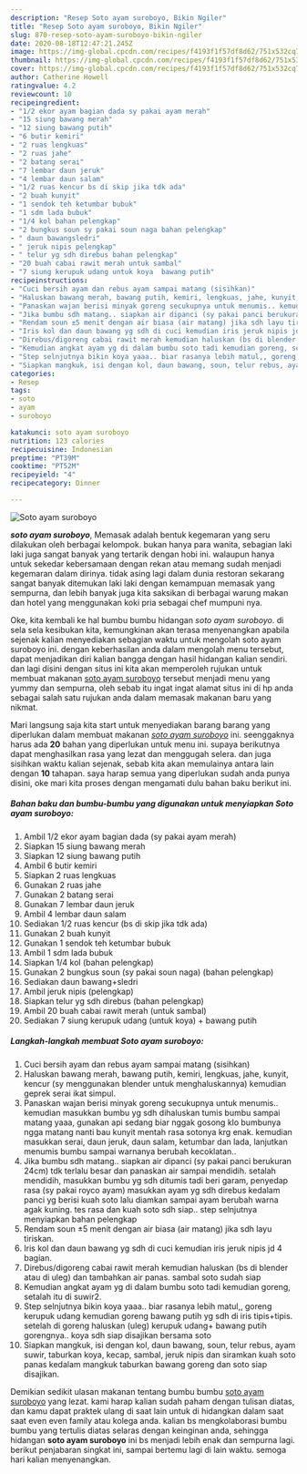 ```yaml
---
description: "Resep Soto ayam suroboyo, Bikin Ngiler"
title: "Resep Soto ayam suroboyo, Bikin Ngiler"
slug: 870-resep-soto-ayam-suroboyo-bikin-ngiler
date: 2020-08-18T12:47:21.245Z
image: https://img-global.cpcdn.com/recipes/f4193f1f57df8d62/751x532cq70/soto-ayam-suroboyo-foto-resep-utama.jpg
thumbnail: https://img-global.cpcdn.com/recipes/f4193f1f57df8d62/751x532cq70/soto-ayam-suroboyo-foto-resep-utama.jpg
cover: https://img-global.cpcdn.com/recipes/f4193f1f57df8d62/751x532cq70/soto-ayam-suroboyo-foto-resep-utama.jpg
author: Catherine Howell
ratingvalue: 4.2
reviewcount: 10
recipeingredient:
- "1/2 ekor ayam bagian dada sy pakai ayam merah"
- "15 siung bawang merah"
- "12 siung bawang putih"
- "6 butir kemiri"
- "2 ruas lengkuas"
- "2 ruas jahe"
- "2 batang serai"
- "7 lembar daun jeruk"
- "4 lembar daun salam"
- "1/2 ruas kencur bs di skip jika tdk ada"
- "2 buah kunyit"
- "1 sendok teh ketumbar bubuk"
- "1 sdm lada bubuk"
- "1/4 kol bahan pelengkap"
- "2 bungkus soun sy pakai soun naga bahan pelengkap"
- " daun bawangsledri"
- " jeruk nipis pelengkap"
- " telur yg sdh direbus bahan pelengkap"
- "20 buah cabai rawit merah untuk sambal"
- "7 siung kerupuk udang untuk koya  bawang putih"
recipeinstructions:
- "Cuci bersih ayam dan rebus ayam sampai matang (sisihkan)"
- "Haluskan bawang merah, bawang putih, kemiri, lengkuas, jahe, kunyit, kencur (sy menggunakan blender untuk menghaluskannya) kemudian geprek serai ikat simpul."
- "Panaskan wajan berisi minyak goreng secukupnya untuk menumis.. kemudian masukkan bumbu yg sdh dihaluskan tumis bumbu sampai matang yaaa, gunakan api sedang biar nggak gosong klo bumbunya ngga matang nanti bau kunyit mentah rasa sotonya krg enak. kemudian masukkan serai, daun jeruk, daun salam, ketumbar dan lada, lanjutkan menumis bumbu sampai warnanya berubah kecoklatan.."
- "Jika bumbu sdh matang.. siapkan air dipanci (sy pakai panci berukuran 24cm) tdk terlalu besar dan panaskan air sampai mendidih. setalah mendidih, masukkan bumbu yg sdh ditumis tadi beri garam, penyedap rasa (sy pakai royco ayam) masukkan ayam yg sdh direbus kedalam panci yg berisi kuah soto lalu diamkan sampai ayam berubah warna agak kuning. tes rasa dan kuah soto sdh siap.. step selnjutnya menyiapkan bahan pelengkap"
- "Rendam soun ±5 menit dengan air biasa (air matang) jika sdh layu tiriskan."
- "Iris kol dan daun bawang yg sdh di cuci kemudian iris jeruk nipis jd 4 bagian."
- "Direbus/digoreng cabai rawit merah kemudian haluskan (bs di blender atau di uleg) dan tambahkan air panas. sambal soto sudah siap"
- "Kemudian angkat ayam yg di dalam bumbu soto tadi kemudian goreng, setalah itu di suwir2."
- "Step selnjutnya bikin koya yaaa.. biar rasanya lebih matul,, goreng kerupuk udang kemudian goreng bawang putih yg sdh di iris tipis+tipis. setelah di goreng haluskan (uleg) kerupuk udang+ bawang putih gorengnya.. koya sdh siap disajikan bersama soto"
- "Siapkan mangkuk, isi dengan kol, daun bawang, soun, telur rebus, ayam suwir, taburkan koya, kecap, sambal, jeruk nipis dan siramkan kuah soto panas kedalam mangkuk taburkan bawang goreng dan soto siap disajikan."
categories:
- Resep
tags:
- soto
- ayam
- suroboyo

katakunci: soto ayam suroboyo 
nutrition: 123 calories
recipecuisine: Indonesian
preptime: "PT39M"
cooktime: "PT52M"
recipeyield: "4"
recipecategory: Dinner

---
```



![Soto ayam suroboyo](https://img-global.cpcdn.com/recipes/f4193f1f57df8d62/751x532cq70/soto-ayam-suroboyo-foto-resep-utama.jpg)

<b><i>soto ayam suroboyo</i></b>, Memasak adalah bentuk kegemaran yang seru dilakukan oleh berbagai kelompok. bukan hanya para wanita, sebagian laki laki juga sangat banyak yang tertarik dengan hobi ini. walaupun hanya untuk sekedar kebersamaan dengan rekan atau memang sudah menjadi kegemaran dalam dirinya. tidak asing lagi dalam dunia restoran sekarang sangat banyak ditemukan laki laki dengan kemampuan memasak yang sempurna, dan lebih banyak juga kita saksikan di berbagai warung makan dan hotel yang menggunakan koki pria sebagai chef mumpuni nya.

Oke, kita kembali ke hal bumbu bumbu hidangan <i>soto ayam suroboyo</i>. di sela sela kesibukan kita, kemungkinan akan terasa menyenangkan apabila sejenak kalian menyediakan sebagian waktu untuk mengolah soto ayam suroboyo ini. dengan keberhasilan anda dalam mengolah menu tersebut, dapat menjadikan diri kalian bangga dengan hasil hidangan kalian sendiri. dan lagi disini dengan situs ini kita akan memperoleh rujukan untuk membuat makanan <u>soto ayam suroboyo</u> tersebut menjadi menu yang yummy dan sempurna, oleh sebab itu ingat ingat alamat situs ini di hp anda sebagai salah satu rujukan anda dalam memasak makanan baru yang nikmat.




Mari langsung saja kita start untuk menyediakan barang barang yang diperlukan dalam membuat makanan <u><i>soto ayam suroboyo</i></u> ini. seenggaknya harus ada <b>20</b> bahan yang diperlukan untuk menu ini. supaya berikutnya dapat menghasilkan rasa yang lezat dan menggugah selera. dan juga sisihkan waktu kalian sejenak, sebab kita akan memulainya antara lain dengan <b>10</b> tahapan. saya harap semua yang diperlukan sudah anda punya disini, oke mari kita proses dengan mengamati dulu bahan baku berikut ini.

<!--inarticleads1-->

##### Bahan baku dan bumbu-bumbu yang digunakan untuk menyiapkan Soto ayam suroboyo:

1. Ambil 1/2 ekor ayam bagian dada (sy pakai ayam merah)
1. Siapkan 15 siung bawang merah
1. Siapkan 12 siung bawang putih
1. Ambil 6 butir kemiri
1. Siapkan 2 ruas lengkuas
1. Gunakan 2 ruas jahe
1. Gunakan 2 batang serai
1. Gunakan 7 lembar daun jeruk
1. Ambil 4 lembar daun salam
1. Sediakan 1/2 ruas kencur (bs di skip jika tdk ada)
1. Gunakan 2 buah kunyit
1. Gunakan 1 sendok teh ketumbar bubuk
1. Ambil 1 sdm lada bubuk
1. Siapkan 1/4 kol (bahan pelengkap)
1. Gunakan 2 bungkus soun (sy pakai soun naga) (bahan pelengkap)
1. Sediakan  daun bawang+sledri
1. Ambil  jeruk nipis (pelengkap)
1. Siapkan  telur yg sdh direbus (bahan pelengkap)
1. Ambil 20 buah cabai rawit merah (untuk sambal)
1. Sediakan 7 siung kerupuk udang (untuk koya) + bawang putih




<!--inarticleads2-->

##### Langkah-langkah membuat Soto ayam suroboyo:

1. Cuci bersih ayam dan rebus ayam sampai matang (sisihkan)
1. Haluskan bawang merah, bawang putih, kemiri, lengkuas, jahe, kunyit, kencur (sy menggunakan blender untuk menghaluskannya) kemudian geprek serai ikat simpul.
1. Panaskan wajan berisi minyak goreng secukupnya untuk menumis.. kemudian masukkan bumbu yg sdh dihaluskan tumis bumbu sampai matang yaaa, gunakan api sedang biar nggak gosong klo bumbunya ngga matang nanti bau kunyit mentah rasa sotonya krg enak. kemudian masukkan serai, daun jeruk, daun salam, ketumbar dan lada, lanjutkan menumis bumbu sampai warnanya berubah kecoklatan..
1. Jika bumbu sdh matang.. siapkan air dipanci (sy pakai panci berukuran 24cm) tdk terlalu besar dan panaskan air sampai mendidih. setalah mendidih, masukkan bumbu yg sdh ditumis tadi beri garam, penyedap rasa (sy pakai royco ayam) masukkan ayam yg sdh direbus kedalam panci yg berisi kuah soto lalu diamkan sampai ayam berubah warna agak kuning. tes rasa dan kuah soto sdh siap.. step selnjutnya menyiapkan bahan pelengkap
1. Rendam soun ±5 menit dengan air biasa (air matang) jika sdh layu tiriskan.
1. Iris kol dan daun bawang yg sdh di cuci kemudian iris jeruk nipis jd 4 bagian.
1. Direbus/digoreng cabai rawit merah kemudian haluskan (bs di blender atau di uleg) dan tambahkan air panas. sambal soto sudah siap
1. Kemudian angkat ayam yg di dalam bumbu soto tadi kemudian goreng, setalah itu di suwir2.
1. Step selnjutnya bikin koya yaaa.. biar rasanya lebih matul,, goreng kerupuk udang kemudian goreng bawang putih yg sdh di iris tipis+tipis. setelah di goreng haluskan (uleg) kerupuk udang+ bawang putih gorengnya.. koya sdh siap disajikan bersama soto
1. Siapkan mangkuk, isi dengan kol, daun bawang, soun, telur rebus, ayam suwir, taburkan koya, kecap, sambal, jeruk nipis dan siramkan kuah soto panas kedalam mangkuk taburkan bawang goreng dan soto siap disajikan.




Demikian sedikit ulasan makanan tentang bumbu bumbu <u>soto ayam suroboyo</u> yang lezat. kami harap kalian sudah paham dengan tulisan diatas, dan kamu dapat praktek ulang di saat lain untuk di hidangkan dalam saat saat even even family atau kolega anda. kalian bs mengkolaborasi bumbu bumbu yang tertulis diatas selaras dengan keinginan anda, sehingga hidangan <b>soto ayam suroboyo</b> ini bs menjadi lebih enak dan sempurna lagi. berikut penjabaran singkat ini, sampai bertemu lagi di lain waktu. semoga hari kalian menyenangkan.
